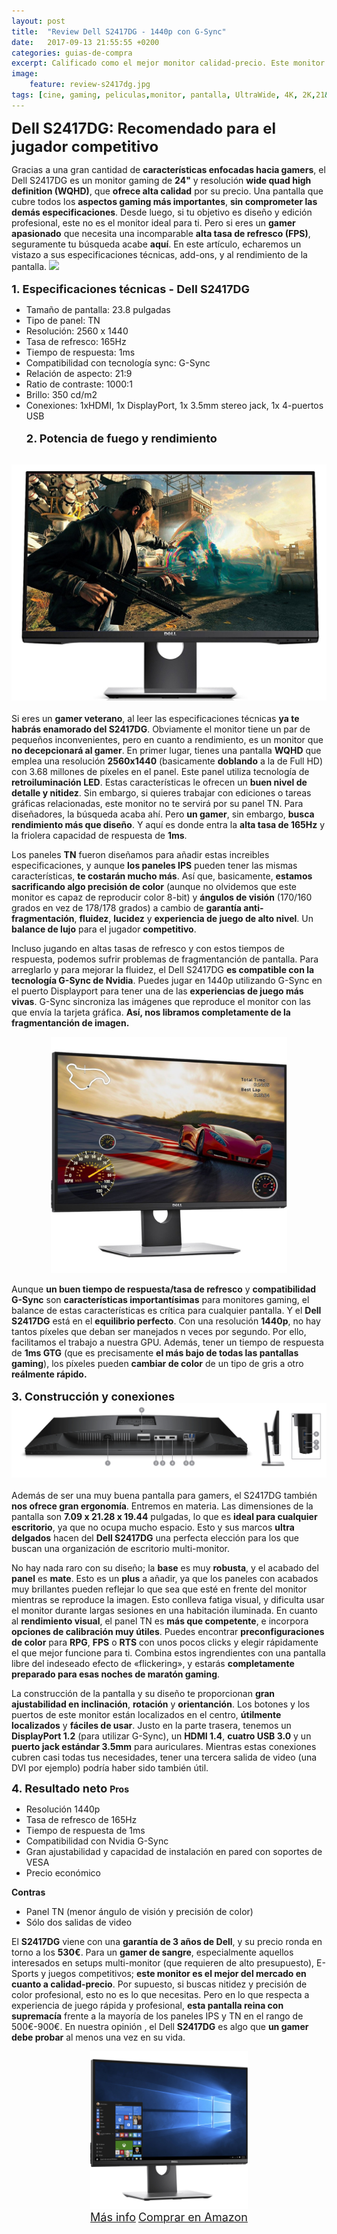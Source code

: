 ```yaml
---
layout: post
title:  "Review Dell S2417DG - 1440p con G-Sync"
date:   2017-09-13 21:55:55 +0200
categories: guias-de-compra
excerpt: Calificado como el mejor monitor calidad-precio. Este monitor Dell lo posee todo para los jugadores más competitivos. Os explicamos sus características y especificaciones al detalle.
image:
    feature: review-s2417dg.jpg
tags: [cine, gaming, peliculas,monitor, pantalla, UltraWide, 4K, 2K,21&#58;9,16&#58;9]
---
```

<!--more-->
<!-- more -->
<b><font size="5">Dell S2417DG: Recomendado para el jugador competitivo</font></b><br>
 
Gracias a una gran cantidad de <b>características enfocadas hacia gamers</b>, el Dell S2417DG es un monitor gaming de <b>24"</b> y resolución <b>wide quad high definition (WQHD)</b>, que <b>ofrece alta calidad</b> por su precio. Una pantalla que cubre todos los <b>aspectos gaming más importantes</b>, <b>sin comprometer las demás especificaciones</b>. Desde luego, si tu objetivo es diseño y edición profesional, este no es el monitor ideal para ti. Pero si eres un <b>gamer apasionado</b> que necesita una incomparable <b>alta tasa de refresco (FPS)</b>, seguramente tu búsqueda acabe <b>aquí</b>. En este artículo, echaremos un vistazo a sus especificaciones técnicas, add-ons, y al rendimiento de la pantalla.
<img src="http://i.dell.com/das/xa.ashx/global-site-design%20WEB/ac4e61fa-5e63-7c73-4ff0-7638859b9f20/1/OriginalPng?id=Dell/Product_Images/Peripherals/Output_Devices/Dell/Monitors/S_Series/S2417DG/pdp/dell-monitor-s2417dg-pdp-module-02.jpg">
<br><br>
<font size="4"><b>1. Especificaciones técnicas - Dell S2417DG</b></font>
-	Tamaño de pantalla: 23.8 pulgadas
-	Tipo de panel: TN
-	Resolución: 2560 x 1440
-	Tasa de refresco: 165Hz
-	Tiempo de respuesta: 1ms
-	Compatibilidad con tecnología sync: G-Sync
-	Relación de aspecto: 21:9
-	Ratio de contraste: 1000:1
-	Brillo: 350 cd/m2
-	Conexiones: 1xHDMI, 1x DisplayPort, 1x 3.5mm stereo jack, 1x 4-puertos USB
<br><br>
<font size="4"><b>2. Potencia de fuego y rendimiento</b></font>
<br>
<img src="/images/pictures/performance-S2417DG.jpg">
<br><br>
Si eres un <b>gamer veterano</b>, al leer las especificaciones técnicas <b>ya te habrás enamorado del S2417DG</b>. Obviamente el monitor tiene un par de pequeños inconvenientes, pero en cuanto a rendimiento, es un monitor que <b>no decepcionará al gamer</b>. En primer lugar, tienes una pantalla <b>WQHD</b> que emplea una resolución <b>2560x1440</b> (basicamente <b>doblando</b> a la de Full HD) con 3.68 millones de píxeles en el panel. Este panel utiliza tecnología de <b>retroiluminación LED</b>. Estas características le ofrecen un <b>buen nivel de detalle y nitidez</b>. Sin embargo, si quieres trabajar con ediciones o tareas gráficas relacionadas, este monitor no te servirá por su panel TN. Para diseñadores, la búsqueda acaba ahí. Pero <b>un gamer</b>, sin embargo, <b>busca rendimiento más que diseño</b>. Y aquí es donde entra la <b>alta tasa de 165Hz</b> y la friolera capacidad de respuesta de <b>1ms</b>.

Los paneles <b>TN</b> fueron diseñamos para añadir estas increibles especificaciones, y aunque <b>los paneles IPS</b> pueden tener las mismas características, <b>te costarán mucho más</b>. Así que, basicamente, <b>estamos sacrificando algo precisión de color</b> (aunque no olvidemos que este monitor es capaz de reproducir color 8-bit) y <b>ángulos de visión</b> (170/160 grados en vez de 178/178 grados) a cambio de <b>garantía anti-fragmentación</b>, <b>fluidez</b>, <b>lucidez</b> y <b>experiencia de juego de alto nivel</b>. Un <b>balance de lujo</b> para el jugador <b>competitivo</b>.

Incluso jugando en altas tasas de refresco y con estos tiempos de respuesta, podemos sufrir problemas de fragmentanción de pantalla. Para arreglarlo y para mejorar la fluidez, el Dell S2417DG <b>es compatible con la tecnología G-Sync de Nvidia</b>. Puedes jugar en 1440p utilizando G-Sync en el puerto Displayport para tener una de las <b>experiencias de juego más vivas</b>. G-Sync sincroniza las imágenes que reproduce el monitor con las que envía la tarjeta gráfica. <b>Así, nos libramos completamente de la fragmentanción de imagen.</b>

<center><img src="/images/pictures/fps-S2417DG.jpg" width="75%"></center>

Aunque <b>un buen tiempo de respuesta/tasa de refresco</b> y <b>compatibilidad G-Sync</b> son <b>características importantísimas</b> para monitores gaming, el balance de estas características es crítica para cualquier pantalla. Y el <b>Dell S2417DG</b> está en el <b>equilibrio perfecto</b>. Con una resolución <b>1440p</b>, no hay tantos píxeles que deban ser manejados n veces por segundo. Por ello, facilitamos el trabajo a nuestra GPU. Además, tener un tiempo de respuesta de <b>1ms GTG</b> (que es precisamente <b>el más bajo de todas las pantallas gaming</b>), los píxeles pueden <b>cambiar de color</b> de un tipo de gris a otro <b>reálmente rápido. </b>
<br><br>
<font size="4"><b>3. Construcción y conexiones</b></font>
<br>
<img src="/images/pictures/conexiones-S2417DG.jpg">
<br><br>
Además de ser una muy buena pantalla para gamers, el S2417DG también <b>nos ofrece gran ergonomía</b>. Entremos en materia. Las dimensiones de la pantalla son <b>7.09 x 21.28 x 19.44</b> pulgadas, lo que es <b>ideal para cualquier escritorio</b>, ya que no ocupa mucho espacio. Esto y sus marcos <b>ultra delgados</b> hacen del <b>Dell S2417DG</b> una perfecta elección para los que buscan una organización de escritorio multi-monitor. 

No hay nada raro con su diseño; la <b>base</b> es muy <b>robusta</b>, y el acabado del <b>panel</b> es <b>mate</b>. Esto es un <b>plus</b> a añadir, ya que los paneles con acabados muy brillantes pueden reflejar lo que sea que esté en frente del monitor mientras se reproduce la imagen. Esto conlleva fatiga visual, y dificulta usar el monitor durante largas sesiones en una habitación iluminada. En cuanto al <b>rendimiento visual</b>, el panel TN es <b>más que competente</b>, e incorpora <b>opciones de calibración muy útiles</b>. Puedes encontrar <b>preconfiguraciones de color</b> para <b>RPG</b>, <b>FPS</b> o <b>RTS</b> con unos pocos clicks y elegir rápidamente el que mejor funcione para ti. Combina estos ingrendientes con una pantalla libre del indeseado efecto de «flickering», y estarás <b>completamente preparado para esas noches de maratón gaming</b>.

La construcción de la pantalla y su diseño te proporcionan <b>gran ajustabilidad en inclinación</b>, <b>rotación</b> y <b>orientanción</b>. Los botones y los puertos de este monitor están localizados en el centro, <b>útilmente localizados</b> y <b>fáciles de usar</b>. Justo en la parte trasera, tenemos un <b>DisplayPort 1.2</b> (para utilizar G-Sync), un <b>HDMI 1.4</b>, <b>cuatro USB 3.0</b> y un <b>puerto jack estándar 3.5mm</b> para auriculares. Mientras estas conexiones cubren casi todas tus necesidades, tener una tercera salida de video (una DVI por ejemplo) podría haber sido también útil.

<font size="4"><b>4. Resultado neto</b></font>
<b>Pros</b>
-	Resolución 1440p
-	Tasa de refresco de 165Hz
-	Tiempo de respuesta de 1ms
-	Compatibilidad con Nvidia G-Sync
-	Gran ajustabilidad y capacidad de instalación en pared con soportes de VESA
-	Precio económico

<b>Contras</b>
-	Panel TN (menor ángulo de visión y precisión de color)
-	Sólo dos salidas de video

El <b>S2417DG</b> viene con una <b>garantía de 3 años de Dell</b>, y su precio ronda en torno a los <b>530€</b>. Para un <b>gamer de sangre</b>, especialmente aquellos interesados en setups multi-monitor (que requieren de alto presupuesto), E-Sports y juegos competitivos; <b>este monitor es el mejor del mercado en cuanto a calidad-precio</b>. Por supuesto, si buscas nitidez y precisión de color profesional, esto no es lo que necesitas. Pero en lo que respecta a experiencia de juego rápida y profesional, <b>esta pantalla reina con supremacía</b> frente a la mayoría de los paneles IPS y TN en el rango de 500€-900€. En nuestra opinión , el Dell <b>S2417DG</b> es algo que <b>un gamer debe probar</b> al menos una vez en su vida.

   <center><img src="/images/pictures/comprars2417dg.jpg" width="50%"><br><a href="http://amzn.to/2fw41eb" target="_blank" class="btn-infor"><font size="4">Más info</font></a> <a href="http://amzn.to/2fw41eb" target="_blank" class="btn-ama"><font size="4">Comprar en Amazon</font></a></center>